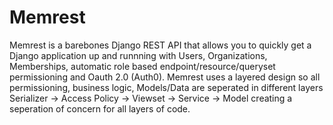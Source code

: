 # Memrest
Memrest is a barebones Django REST API that allows you to quickly get a Django application up and runnning with  Users, Organizations, Memberships,  automatic role based endpoint/resource/queryset permissioning and Oauth 2.0 (Auth0). Memrest uses a layered design so all permissioning, business logic, Models/Data are seperated in different layers Serializer -> Access Policy -> Viewset -> Service -> Model creating a seperation of concern for all layers of code.
